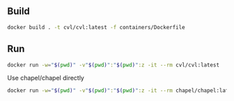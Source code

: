## Build

```bash
docker build . -t cvl/cvl:latest -f containers/Dockerfile
```

## Run

```bash
docker run -w="$(pwd)" -v"$(pwd)":"$(pwd)":z -it --rm cvl/cvl:latest
```


Use chapel/chapel directly

```bash
docker run -w="$(pwd)" -v"$(pwd)":"$(pwd)":z -it --rm chapel/chapel:latest
```
